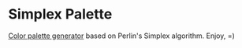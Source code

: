 # Simplex Palette
[Color palette generator](http://fabiosoggia.github.io/SimplexPalette/index.html) based on Perlin's Simplex algorithm. Enjoy, =)